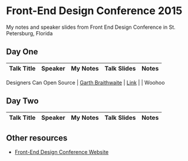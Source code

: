 # Front-End Design Conference 2015
My notes and speaker slides from Front End Design Conference in St. Petersburg, Florida

## Day One

Talk Title | Speaker | My Notes | Talk Slides | Notes
---- | --- | --- | --- | ---
Designers Can Open Source
 | [Garth Braithwaite](https://twitter.com/garthdb) | [Link](/01-DesignersCanOpenSource-garthdb.md) | | Woohoo


## Day Two

Talk Title | Speaker | My Notes | Talk Slides | Notes
---- | --- | --- | --- | ---



## Other resources

- [Front-End Design Conference Website](http://frontenddesignconference.com/)
